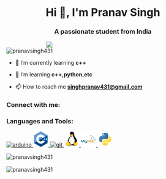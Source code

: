 
<h1 align="center">Hi 👋, I'm Pranav Singh</h1>
<h3 align="center">A passionate student from India</h3>
<img align="right"width="400"src="https://media.tenor.com/lUz4kjz72FUAAAAd/yatora-yaguchi-yaguchi-yatora.gif">
<p align="left"> <img src="https://komarev.com/ghpvc/?username=pranavsingh431&label=Profile%20views&color=0e75b6&style=flat" alt="pranavsingh431" /> </p>

- 🔭 I’m currently learning **c++**

- 🌱 I’m learning **c++,python,etc**

- 📫 How to reach me **singhpranav431@gmail.com**

<h3 align="left">Connect with me:</h3>
<p align="left">
</p>

<h3 align="left">Languages and Tools:</h3>
<p align="left"> <a href="https://www.arduino.cc/" target="_blank" rel="noreferrer"> <img src="https://cdn.worldvectorlogo.com/logos/arduino-1.svg" alt="arduino" width="40" height="40"/> </a> <a href="https://www.w3schools.com/cpp/" target="_blank" rel="noreferrer"> <img src="https://raw.githubusercontent.com/devicons/devicon/master/icons/cplusplus/cplusplus-original.svg" alt="cplusplus" width="40" height="40"/> </a> <a href="https://git-scm.com/" target="_blank" rel="noreferrer"> <img src="https://www.vectorlogo.zone/logos/git-scm/git-scm-icon.svg" alt="git" width="40" height="40"/> </a> <a href="https://www.linux.org/" target="_blank" rel="noreferrer"> <img src="https://raw.githubusercontent.com/devicons/devicon/master/icons/linux/linux-original.svg" alt="linux" width="40" height="40"/> </a> <a href="https://www.mysql.com/" target="_blank" rel="noreferrer"> <img src="https://raw.githubusercontent.com/devicons/devicon/master/icons/mysql/mysql-original-wordmark.svg" alt="mysql" width="40" height="40"/> </a> <a href="https://www.python.org" target="_blank" rel="noreferrer"> <img src="https://raw.githubusercontent.com/devicons/devicon/master/icons/python/python-original.svg" alt="python" width="40" height="40"/> </a> </p>

<p><img align="center" src="https://github-readme-stats.vercel.app/api/top-langs?username=pranavsingh431&show_icons=true&locale=en&layout=compact" alt="pranavsingh431" /></p>

<p><img align="center" src="https://github-readme-streak-stats.herokuapp.com/?user=pranavsingh431&" alt="pranavsingh431" /></p>

<!---
Pranavsingh431/Pranavsingh431 is a ✨ special ✨ repository because its `README.md` (this file) appears on your GitHub profile.
You can click the Preview link to take a look at your changes.
--->
